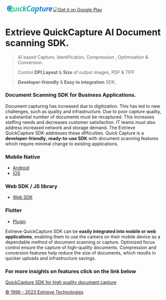 <img class="img-fluid" align="center" src="https://github.com/ExtrieveTechnologies/QuickCapture/blob/main/QuickCapture.png?raw=true" width="30%" alt="img-verification"><a align="center" href='https://play.google.com/store/apps/details?id=com.extrieve.exScan&pcampaignid=pcampaignidMKT-Other-global-all-co-prtnr-py-PartBadge-Mar2515-1' title="Click to download android app" target="_blank" rel="noopener noreferrer"><img align="center" width="150px" alt='Get it on Google Play' src='https://play.google.com/intl/en_us/badges/static/images/badges/en_badge_web_generic.png'/></a>

# Extrieve QuickCapture AI Document scanning SDK.
> AI based Capture, Identification, Compression , Optimisation & Conversion.

> Control **DPI**,**Layout** & **Size** of output images, PDF & TIFF

> **Developer-friendly** & **Easy to integration** SDK.

### Document Scanning SDK for Business Applications.

Document capturing has increased due to digitization. This has led to new challenges, such as quality and infrastructure. Due to poor capture quality, a substantial number of documents must be recaptured. This increases staffing needs and decreases customer satisfaction. IT teams must also address increased network and storage demand. The Extrieve QuickCapture SDK addresses these difficulties. Quick Capture is a **developer-friendly**, **ready-to-use SDK** with document scanning features which require minimal change to existing applications. 

### Mobile Native
- [Android](https://github.com/ExtrieveTechnologies/QuickCapture_Android)
- [iOS](https://github.com/ExtrieveTechnologies/QuickCapture_IOS)

### Web SDK / JS library 
- [Web SDK](https://github.com/ExtrieveTechnologies/QuickCapture_WEB)

### Flutter 
- [Plugin](https://pub.dev/packages/quickcapture)

Extrieve QuickCapture SDK can be **easily integrated into mobile or web applications**, enabling them to use the camera on their mobile device as a dependable method of document scanning or capture. Optimized focus control ensure the capture of high-quality documents. Compression and conversion features help reduce the size of documents, which results in quicker uploads and infrastructure savings.

### For more insights on features click on the link below
[QuickCapture SDK for high quality document capture](https://www.youtube.com/watch?v=your_video_id)

[© 1996 - 2023 Extrieve Technologies](https://www.extrieve.com/)
